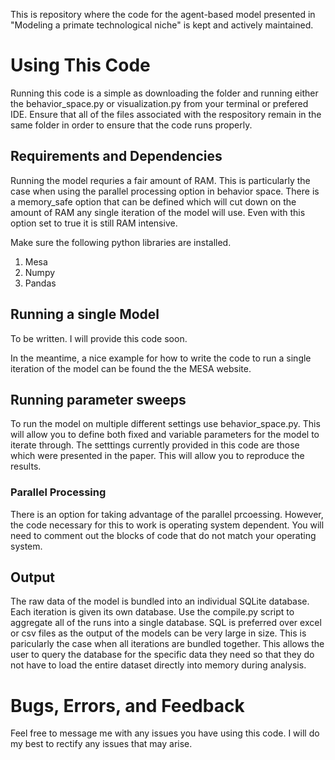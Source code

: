 This is repository where the code for the agent-based model presented in "Modeling a primate technological niche" is kept and actively maintained.

# Using This Code

Running this code is a simple as downloading the folder and running either the behavior_space.py or visualization.py from your terminal or prefered IDE. Ensure that all of the files associated with the respository remain in the same folder in order to ensure that the code runs properly. 

## Requirements and Dependencies

Running the model requries a fair amount of RAM. This is particularly the case when using the parallel processing option in behavior space. There is a memory_safe option that can be defined which will cut down on the amount of RAM any single iteration of the model will use. Even with this option set to true it is still RAM intensive. 

Make sure the following python libraries are installed.

1. Mesa
2. Numpy
3. Pandas 

## Running a single Model

To be written. I will provide this code soon.

In the meantime, a nice example for how to write the code to run a single iteration of the model can be found the the MESA website. 

## Running parameter sweeps

To run the model on multiple different settings use behavior_space.py. This will allow you to define both fixed and variable parameters for the model to iterate through. The setttings currently provided in this code are those which were presented in the paper. This will allow you to reproduce the results. 

### Parallel Processing

There is an option for taking advantage of the parallel prcoessing. However, the code necessary for this to work is operating system dependent. You will need to comment out the blocks of code that do not match your operating system. 

## Output

The raw data of the model is bundled into an individual SQLite database. Each iteration is given its own database. Use the compile.py script to aggregate all of the runs into a single database. SQL is preferred over excel or csv files as the output of the models can be very large in size. This is paricularly the case when all iterations are bundled together. This allows the user to query the database for the specific data they need so that they do not have to load the entire dataset directly into memory during analysis.   

# Bugs, Errors, and Feedback

Feel free to message me with any issues you have using this code. I will do my best to rectify any issues that may arise. 




 
